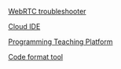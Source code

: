 [WebRTC troubleshooter](http://test.webrtc.org/)

[Cloud IDE](http://c9.io/)

[Programming Teaching Platform](http://rep.it)

[Code format tool](https://codebeautify.org/)
